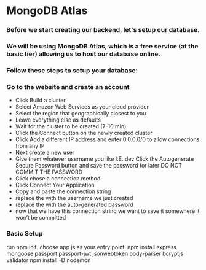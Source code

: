 # MongoDB Atlas
### Before we start creating our backend, let's setup our database.
### We will be using MongoDB Atlas, which is a free service (at the basic tier) allowing us to host our database online.
### Follow these steps to setup your database:

### Go to the website and create an account
- Click Build a cluster
- Select Amazon Web Services as your cloud provider
- Select the region that geographically closest to you
- Leave everything else as defaults
- Wait for the cluster to be created (7-10 min)
- Click the Connect button on the newly created cluster
- Click Add a different IP address and enter 0.0.0.0/0 to allow connections from any IP
- Next create a new user
- Give them whatever username you like I.E. dev Click the Autogenerate Secure Password button and save the password for later DO NOT COMMIT THE PASSWORD
- Click chose a connection method
- Click Connect Your Application
- Copy and paste the connection string
- replace the <username> with the username we just created
- replace the <password> with the auto-generated password
- now that we have this connection string we want to save it somewhere it won’t be committed

### Basic Setup
run npm init.
choose app.js as your entry point.
npm install express mongoose passport passport-jwt jsonwebtoken body-parser bcryptjs validator
npm install -D nodemon
